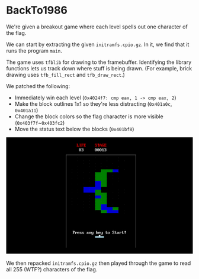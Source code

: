 # BackTo1986

We're given a breakout game where each level spells out one character of the flag.

We can start by extracting the given `initramfs.cpio.gz`. In it, we find that it runs the program `main`.

The game uses `tfblib` for drawing to the framebuffer. Identifying the library functions lets us track
down where stuff is being drawn. (For example, brick drawing uses `tfb_fill_rect` and `tfb_draw_rect`.)

We patched the following:
- Immediately win each level (`0x4024f7: cmp eax, 1 -> cmp eax, 2`)
- Make the block outlines 1x1 so they're less distracting (`0x401a0c`, `0x401a11`)
- Change the block colors so the flag character is more visible (`0x403f7f`~`0x403fc2`)
- Move the status text below the blocks (`0x401bf8`)

![Screenshot of patched game](screenshot.png)

We then repacked `initramfs.cpio.gz` then played through the game to read all 255 (WTF?) characters of the flag.
